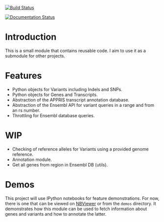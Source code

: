 [![Build Status](https://travis-ci.org/legaultmarc/genometools.svg?branch=master)](https://travis-ci.org/legaultmarc/genometools)

[![Documentation Status](https://readthedocs.org/projects/genometools/badge/?version=latest)](https://readthedocs.org/projects/genometools/?badge=latest)

# Introduction

This is a small module that contains reusable code. I aim to use it as a 
submodule for other projects.

# Features

- Python objects for Variants including Indels and SNPs.
- Python objects for Genes and Transcripts.
- Abstraction of the APPRIS transcript annotation database.
- Abstraction of the Ensembl API for variant queries in a range and from an rs
  number.
- Throttling for Ensembl database queries.

# WIP

- Checking of reference alleles for Variants using a provided genome reference.
- Annotation module.
- Get all genes from region in Ensembl DB (utils).

# Demos

This project will use IPython notebooks for feature demonstrations. For now, 
there is one that can be viewed on [NBViewer](http://nbviewer.ipython.org/github/legaultmarc/genometools/blob/master/demos/Variant%20Annotation.ipynb) or from the `demos` 
directory. It demonstrates how this module can be used to fetch information 
about genes and variants and how to annotate the latter.

